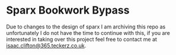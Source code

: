 # Sparx Bookwork Bypass

Due to changes to the design of sparx I am archiving this repo as unfortunately I do not have the time to continue with this, if you are interested in taking over this project feel free to contact me at isaac.clifton@365.teckerz.co.uk.
